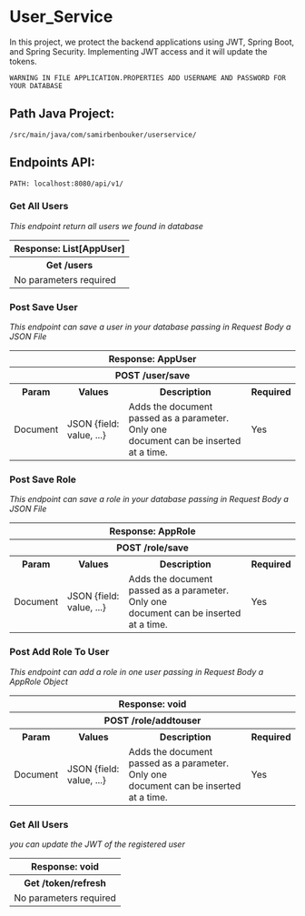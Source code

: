 # User_Service
In this project, we protect the backend applications using JWT, Spring Boot, and Spring Security. Implementing JWT access and it will update the tokens.

```
WARNING IN FILE APPLICATION.PROPERTIES ADD USERNAME AND PASSWORD FOR YOUR DATABASE
```

## Path Java Project:
`/src/main/java/com/samirbenbouker/userservice/`

## Endpoints API:
```
PATH: localhost:8080/api/v1/
```

### Get All Users
_This endpoint return all users we found in database_
<table>
  <tr>
    <th>Response: List[AppUser]</th>
  </tr>
  <tr>
    <th>Get /users </th>
  </tr>
  <tr>
    <td>No parameters required</td>
  </tr>
</table>

### Post Save User
_This endpoint can save a user in your database passing in Request Body a JSON File_
<table>
  <tr>
    <th colspan="4" >Response: AppUser</th>
  </tr>
  <tr>
    <th colspan="4" >POST /user/save </th>
  </tr>
  <tr>
    <th>Param</th>
    <th>Values</th>
    <th>Description</th>
    <th>Required</th>
  </tr>
  <tr>
    <td>Document</td>
    <td>JSON {field: value, ...}</td>
    <td>Adds the document passed as a parameter. Only one <br/>document can be inserted at a time.</td>
    <td>Yes</td>
  </tr>
</table>

### Post Save Role
_This endpoint can save a role in your database passing in Request Body a JSON File_
<table>
  <tr>
    <th colspan="4" >Response: AppRole</th>
  </tr>
  <tr>
    <th colspan="4" >POST /role/save </th>
  </tr>
  <tr>
    <th>Param</th>
    <th>Values</th>
    <th>Description</th>
    <th>Required</th>
  </tr>
  <tr>
    <td>Document</td>
    <td>JSON {field: value, ...}</td>
    <td>Adds the document passed as a parameter. Only one <br/>document can be inserted at a time.</td>
    <td>Yes</td>
  </tr>
</table>

### Post Add Role To User
_This endpoint can add a role in one user passing in Request Body a AppRole Object_
<table>
  <tr>
    <th colspan="4" >Response: void</th>
  </tr>
  <tr>
    <th colspan="4" >POST /role/addtouser </th>
  </tr>
  <tr>
    <th>Param</th>
    <th>Values</th>
    <th>Description</th>
    <th>Required</th>
  </tr>
  <tr>
    <td>Document</td>
    <td>JSON {field: value, ...}</td>
    <td>Adds the document passed as a parameter. Only one <br/>document can be inserted at a time.</td>
    <td>Yes</td>
  </tr>
</table>

### Get All Users
_you can update the JWT of the registered user_
<table>
  <tr>
    <th>Response: void</th>
  </tr>
  <tr>
    <th>Get /token/refresh </th>
  </tr>
  <tr>
    <td>No parameters required</td>
  </tr>
</table>
